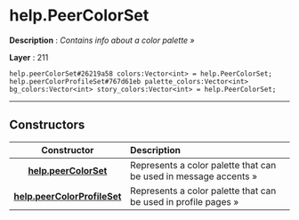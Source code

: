 # help.PeerColorSet

**Description** : *Contains info about a color palette &raquo;*

**Layer** : 211

```tl
help.peerColorSet#26219a58 colors:Vector<int> = help.PeerColorSet;
help.peerColorProfileSet#767d61eb palette_colors:Vector<int> bg_colors:Vector<int> story_colors:Vector<int> = help.PeerColorSet;
```

---

## Constructors

| Constructor | Description |
| :---: | :--- |
| [**help.peerColorSet**](constructor/help.peerColorSet) | Represents a color palette that can be used in message accents » |
| [**help.peerColorProfileSet**](constructor/help.peerColorProfileSet) | Represents a color palette that can be used in profile pages » |